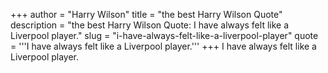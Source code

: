 +++
author = "Harry Wilson"
title = "the best Harry Wilson Quote"
description = "the best Harry Wilson Quote: I have always felt like a Liverpool player."
slug = "i-have-always-felt-like-a-liverpool-player"
quote = '''I have always felt like a Liverpool player.'''
+++
I have always felt like a Liverpool player.
